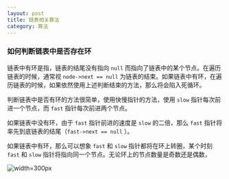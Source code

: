 ```yaml
---
layout: post
title: 链表相关算法
category: 算法
---
```



### 如何判断链表中是否存在环

链表中有环是指，链表的结尾没有指向 `null` 而指向了链表中的某个节点。在遍历链表的时候，通常视 `node->next == null` 为链表的结束。如果链表中有环，在遍历链表的时候，如果依然使用上述判断结束的方法，那么将会陷入死循环。

判断链表中是否有环的方法很简单，使用快慢指针的方法，使用 `slow` 指针每次前进一个节点，而 `fast` 指针每次前进两个节点。

如果链表中没有环，由于 `fast` 指针前进的速度是 `slow` 的二倍，那么 `fast` 指针将率先到底链表的结尾（`fast->next == null` ）。

如果链表中有环，那么可以想象 `fast` 和 `slow` 指针都将在环上转圈，某个时刻 `fast` 和 `slow` 指针将指向同一个节点。无论环上的节点数量是奇数还是偶数，


![width=300px](http://7xs1gu.com1.z0.glb.clouddn.com/2017-3-27/125404.png)
